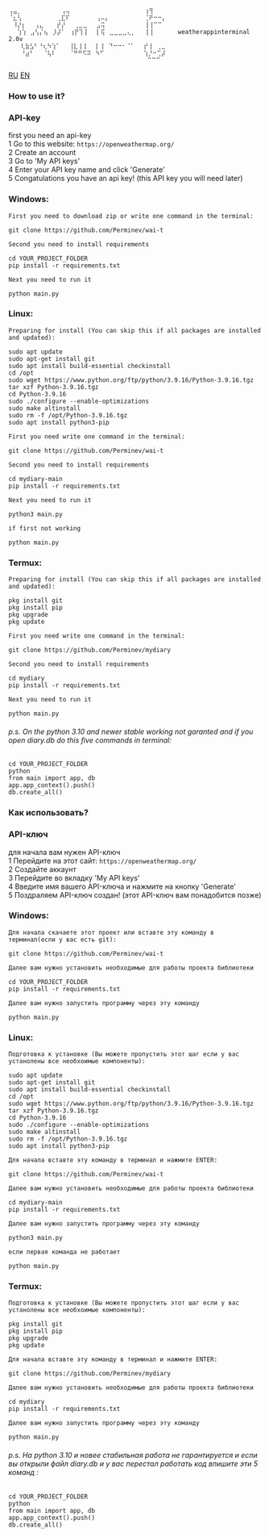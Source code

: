 ```
⢠⣤⡀⠀⠀⠀⠀⠀⠀⠀⠀⠀⢠⢤⠀⠀⠀⠀⠀⠀⠀⠀⠀⠀⠀⠀⠀⠀⠀⠀⠀⢰⢻⠀⠀⠀⠀⠀⠀
⠈⣆⢣⠀⠀⠀⠀⠀⠀⠀⠀⢀⣏⠏⠀⠀⠀⠀⠀⠀⢠⠤⡄⠀⠀⠀⠀⠀⠀⠀⠀⢈⠟⠒⠒⡄⠀⠀
⠀⠸⡜⡆⠀⠀⢠⣄⠀⠀⠀⡞⡜⠀⠀⢀⣀⣀⠀⠀⣠⢭⠀⠀⠀⠀⠀⠀⠀⠀⠀⢸⢸⠉⠉⠀⠀⠀
⠀⠀⢱⢱⠀⣠⢣⡌⢦⠀⡸⡼⠁⠀⢰⡟⢹⢸⠀⠀⡇⢯⠀⣀⣀⣀⣀⢄⡀⠀⠀⢸⢸⠀⠀⠀⠀  weatherappinterminal 2.0v
 ⠀⠀⢇⣷⣣⠃⠘⢆⠳⢱⠁⠀⠀⢸⣇⢸⢸⠀⠀⡇⢸⠀⠙⠒⠒⠂⠈⠁⠀⠀⡞⢸⠀⢀⣀⠀
 ⠀⠀⠘⣴⠃⠀⠀⠈⢧⠇⠀⠀⠀⠈⠛⠛⠫⠽⠀⠳⠋⠀⠀⠀⠀⠀⠀⠀⠀⠀⢱⡘⠒⢉⡼⠀⠀
  ⠀⠀⠀⠀⠀⠀⠀⠀⠀⠀⠀⠀⠀⠀⠀⠀⠀⠀⠀⠀⠀⠀⠀⠀⠀⠀⠀⠀⠀⠀⠉⠉⠉⠀⠀⠀⠀⠀⠀
```
[RU](https://github.com/Perminev/wai-t/tree/main#%D0%BA%D0%B0%D0%BA-%D0%B8%D1%81%D0%BF%D0%BE%D0%BB%D1%8C%D0%B7%D0%BE%D0%B2%D0%B0%D1%82%D1%8C)
[EN](https://github.com/Perminev/wai-t/tree/main#how-to-use-it)
### How to use it?
### API-key
first you need an api-key <br />
1 Go to this website:
`
https://openweathermap.org/
` <br />
2 Create an account <br />
3 Go to 'My API keys' <br />
4 Enter your API key name and click 'Generate' <br />
5 Congatulations you have an api key! (this API key you will need later) <br />
### Windows:
`First you need to download zip or write one command in the terminal:`
```
git clone https://github.com/Perminev/wai-t
```
`Second you need to install requirements`
```
cd YOUR_PROJECT_FOLDER
pip install -r requirements.txt
```
`Next you need to run it`
```
python main.py
```
### Linux:
`Preparing for install (You can skip this if all packages are installed and updated):`
```
sudo apt update
sudo apt-get install git
sudo apt install build-essential checkinstall
cd /opt
sudo wget https://www.python.org/ftp/python/3.9.16/Python-3.9.16.tgz
tar xzf Python-3.9.16.tgz 
cd Python-3.9.16 
sudo ./configure --enable-optimizations
sudo make altinstall
sudo rm -f /opt/Python-3.9.16.tgz
sudo apt install python3-pip
```
`First you need write one command in the terminal:`
```
git clone https://github.com/Perminev/wai-t
```
`Second you need to install requirements`
```
cd mydiary-main
pip install -r requirements.txt
```
`Next you need to run it`
```
python3 main.py
```
`if first not working`
```
python main.py
```

### Termux:
`Preparing for install (You can skip this if all packages are installed and updated):`
```
pkg install git
pkg install pip
pkg upgrade
pkg update
```
`First you need write one command in the terminal:`
```
git clone https://github.com/Perminev/mydiary
```
`Second you need to install requirements`
```
cd mydiary
pip install -r requirements.txt
```
`Next you need to run it`
```
python main.py
```

###### p.s. On the python 3.10 and newer stable working not garanted and if you open diary.db do this five commands in terminal:

```
cd YOUR_PROJECT_FOLDER
python
from main import app, db
app.app_context().push()
db.create_all()
```

### Как использовать?

### API-ключ
для начала вам нужен API-ключ <br />
1 Перейдите на этот сайт:
`
https://openweathermap.org/
` <br />
2 Создайте аккаунт <br />
3 Перейдите во вкладку 'My API keys' <br />
4 Введите имя вашего API-ключа и нажмите на кнопку 'Generate' <br />
5 Поздраляем API-ключ создан! (этот API-ключ вам понадобится позже) <br />
### Windows:
`Для начала скачаете этот проект или вставте эту команду в терминал(если у вас есть git):`
```
git clone https://github.com/Perminev/wai-t
```
`Далее вам нужно установить необходимые для работы проекта библиотеки`
```
cd YOUR_PROJECT_FOLDER
pip install -r requirements.txt
```
`Далее вам нужно запустить программу через эту команду`
```
python main.py
```
### Linux:
`Подготовка к установке (Вы можете пропустить этот шаг если у вас устанолены все необхоимые компоненты):`
```
sudo apt update
sudo apt-get install git
sudo apt install build-essential checkinstall
cd /opt
sudo wget https://www.python.org/ftp/python/3.9.16/Python-3.9.16.tgz
tar xzf Python-3.9.16.tgz 
cd Python-3.9.16 
sudo ./configure --enable-optimizations
sudo make altinstall
sudo rm -f /opt/Python-3.9.16.tgz
sudo apt install python3-pip
```
`Для начала вставте эту команду в терминал и нажмите ENTER:`
```
git clone https://github.com/Perminev/wai-t
```
`Далее вам нужно установить необходимые для работы проекта библиотеки`
```
cd mydiary-main
pip install -r requirements.txt
```
`Далее вам нужно запустить программу через эту команду`
```
python3 main.py
```
`если первая команда не работает`
```
python main.py
```

### Termux:
`Подготовка к установке (Вы можете пропустить этот шаг если у вас устанолены все необхоимые компоненты):`
```
pkg install git
pkg install pip
pkg upgrade
pkg update
```
`Для начала вставте эту команду в терминал и нажмите ENTER:`
```
git clone https://github.com/Perminev/mydiary
```
`Далее вам нужно установить необходимые для работы проекта библиотеки`
```
cd mydiary
pip install -r requirements.txt
```
`Далее вам нужно запустить программу через эту команду`
```
python main.py
```

###### p.s. На python 3.10 и новее стабильная работа не гарантируется и если вы открыли файл diary.db и у вас перестал работать код впишите эти 5 команд :

```
cd YOUR_PROJECT_FOLDER
python
from main import app, db
app.app_context().push()
db.create_all()
```
